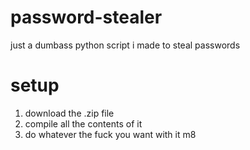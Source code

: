 # password-stealer
just a dumbass python script i made to steal passwords

# setup
1) download the .zip file
2) compile all the contents of it
3) do whatever the fuck you want with it m8
